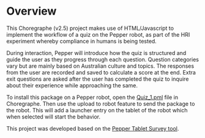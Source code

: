 # Overview

This Choregraphe (v2.5) project makes use of HTML/Javascript to implement the workflow of a quiz on the Pepper robot, as part of the HRI experiment whereby compliance in humans is being tested. 

During interaction, Pepper will introduce how the quiz is structured and guide the user as they progress through each question. Question categories vary but are mainly based on Australian culture and topics. The responses from the user are recorded and saved to calculate a score at the end. Extra exit questions are asked after the user has completed the quiz to inquire about their experience while approaching the same.

To install this package on a Pepper robot, open the [Quiz_1.pml](Quiz_1.pml) file in Choregraphe. Then use the upload to robot feature to send the package to the robot. This will add a launcher entry on the tablet of the robot which when selected will start the behavior.

This project was developed based on the [Pepper Tablet Survey tool](https://github.com/tianleimin/RobotCakeBarWaiterPepper).
